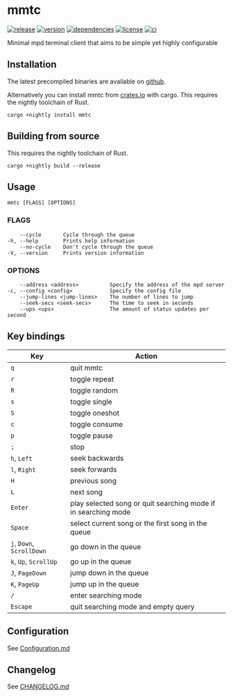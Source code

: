 # mmtc

[![release](https://img.shields.io/github/v/release/figsoda/mmtc?logo=github&style=flat-square)](https://github.com/figsoda/mmtc/releases)
[![version](https://img.shields.io/crates/v/mmtc?logo=rust&style=flat-square)][Crate]
[![dependencies](https://img.shields.io/librariesio/release/cargo/mmtc?style=flat-square)](https://libraries.io/cargo/mmtc)
[![license](https://img.shields.io/badge/license-MPL--2.0-blue?style=flat-square)](https://www.mozilla.org/en-US/MPL/2.0)
[![ci](https://img.shields.io/github/workflow/status/figsoda/mmtc/ci?label=ci&logo=github-actions&style=flat-square)](https://github.com/figsoda/mmtc/actions?query=workflow:ci)

Minimal mpd terminal client that aims to be simple yet highly configurable


## Installation

The latest precompiled binaries are available on [github](https://github.com/figsoda/mmtc/releases/latest).

Alternatively you can install mmtc from [crates.io][Crate] with cargo. This requires the nightly toolchain of Rust.

```shell
cargo +nightly install mmtc
```


## Building from source

This requires the nightly toolchain of Rust.

```shell
cargo +nightly build --release
```


## Usage

```
mmtc [FLAGS] [OPTIONS]
```

### FLAGS

```
    --cycle       Cycle through the queue
-h, --help        Prints help information
    --no-cycle    Don't cycle through the queue
-V, --version     Prints version information
```

### OPTIONS

```
    --address <address>          Specify the address of the mpd server
-c, --config <config>            Specify the config file
    --jump-lines <jump-lines>    The number of lines to jump
    --seek-secs <seek-secs>      The time to seek in seconds
    --ups <ups>                  The amount of status updates per second
```


## Key bindings

Key | Action
-|-
`q` | quit mmtc
`r` | toggle repeat
`R` | toggle random
`s` | toggle single
`S` | toggle oneshot
`c` | toggle consume
`p` | toggle pause
`;` | stop
`h`, `Left` | seek backwards
`l`, `Right` | seek forwards
`H` | previous song
`L` | next song
`Enter` | play selected song or quit searching mode if in searching mode
`Space` | select current song or the first song in the queue
`j`, `Down`, `ScrollDown` | go down in the queue
`k`, `Up`, `ScrollUp` | go up in the queue
`J`, `PageDown` | jump down in the queue
`K`, `PageUp` | jump up in the queue
`/` | enter searching mode
`Escape` | quit searching mode and empty query


## Configuration

See [Configuration.md](https://github.com/figsoda/mmtc/blob/main/Configuration.md)


## Changelog

See [CHANGELOG.md](https://github.com/figsoda/mmtc/blob/main/CHANGELOG.md)


[Crate]: https://crates.io/crates/mmtc
